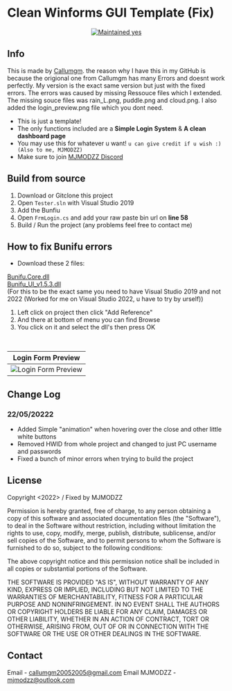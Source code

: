 # Clean Winforms GUI Template (Fix)

<p align="center">
  <a href="https://github.com/MJMODZZ/Clean-GUI-Template-Fix/graphs/commit-activity">
    <img src="https://img.shields.io/badge/maintained-very little-success?style=flat-square" alt="Maintained yes" />
  </a>
</p>

## Info
This is made by [Callumgm](https://github.com/Callumgm/Cookies-Clean-GUI-Base/). the reason why I have this in my GitHub is because the origional one from Callumgm has many Errors and doesnt work perfectly. My version is the exact same version but just with the fixed errors. The errors was caused by missing Ressouce files which I extended. The missing souce files was rain_L.png, puddle.png and cloud.png. I also added the login_preview.png file which you dont need.

- This is just a template!
- The only functions included are a **Simple Login System** & **A clean dashboard page**
- You may use this for whatever u want! `u can give credit if u wish :) (Also to me, MJMODZZ) `
- Make sure to join [MJMODZZ Discord](https://dsc.gg/mjmodzz)

## Build from source
1. Download or Gitclone this project
2. Open `Tester.sln` with Visual Studio 2019
3. Add the Bunfiu
3. Open `FrmLogin.cs` and add your raw paste bin url on **line 58**
4. Build / Run the project (any problems feel free to contact me)

## How to fix Bunifu errors
- Download these 2 files:

[Bunifu.Core.dll](https://github.com/MJMODZZ/Clean-GUI-Template-Fix/raw/main/Bunifu%20DLLs/Bunifu.Core.dll)
<br>
[Bunifu_UI_v1.5.3.dll](https://github.com/MJMODZZ/Clean-GUI-Template-Fix/raw/main/Bunifu%20DLLs/Bunifu_UI_v1.5.3.dll)
<br>
(For this to be the exact same you need to have Visual Studio 2019 and not 2022 (Worked for me on Visual Studio 2022, u have to try by urself))
<br>
1. Left click on project then click "Add Reference"
2. And there at bottom of menu you can find Browse
3. You click on it and select the dll's then press OK

<br>

| Login Form Preview | 
| ------------- | 
| ![Login Form Preview](https://media.discordapp.net/attachments/977051840367693834/983849257280888932/unknown.png) |

## Change Log
### 22/05/20222
- Added Simple "animation" when hovering over the close and other little white buttons
- Removed HWID from whole project and changed to just PC username and passwords
- Fixed a bunch of minor errors when trying to build the project

## License
Copyright <2022> <COOKIESKUSH420> / Fixed by MJMODZZ

Permission is hereby granted, free of charge, to any person obtaining a copy of this software and associated documentation files (the "Software"), to deal in the Software without restriction, including without limitation the rights to use, copy, modify, merge, publish, distribute, sublicense, and/or sell copies of the Software, and to permit persons to whom the Software is furnished to do so, subject to the following conditions:

The above copyright notice and this permission notice shall be included in all copies or substantial portions of the Software.

THE SOFTWARE IS PROVIDED "AS IS", WITHOUT WARRANTY OF ANY KIND, EXPRESS OR IMPLIED, INCLUDING BUT NOT LIMITED TO THE WARRANTIES OF MERCHANTABILITY, FITNESS FOR A PARTICULAR PURPOSE AND NONINFRINGEMENT. IN NO EVENT SHALL THE AUTHORS OR COPYRIGHT HOLDERS BE LIABLE FOR ANY CLAIM, DAMAGES OR OTHER LIABILITY, WHETHER IN AN ACTION OF CONTRACT, TORT OR OTHERWISE, ARISING FROM, OUT OF OR IN CONNECTION WITH THE SOFTWARE OR THE USE OR OTHER DEALINGS IN THE SOFTWARE.

## Contact
Email - callumgm20052005@gmail.com
Email MJMODZZ - mjmodzz@outlook.com
